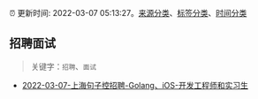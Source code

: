:alarm_clock: 更新时间: 2022-03-07 05:13:27。[来源分类](../README.md)、[标签分类](../TAGS.md)、[时间分类](../TIMELINE.md)

## 招聘面试


> 关键字：`招聘`、`面试`



- [2022-03-07-上海句子控招聘-Golang、iOS-开发工程师和实习生](https://www.v2ex.com/t/838568) 
